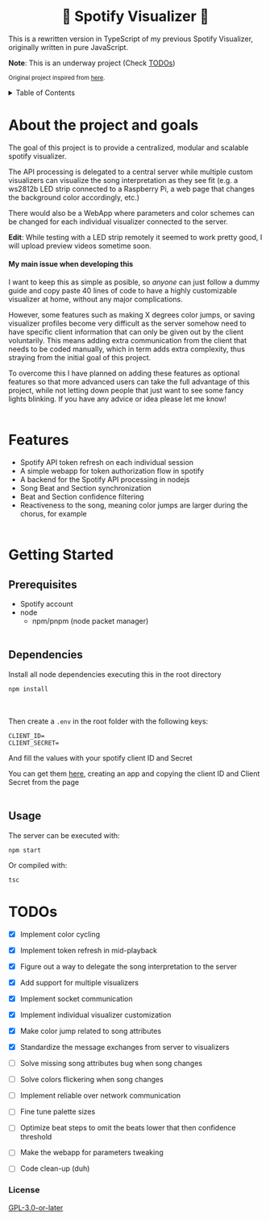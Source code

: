 <div align="center"> <h1><strong>🎵 Spotify Visualizer 🎵</strong></h1> </div>

This is a rewritten version in TypeScript of my previous Spotify Visualizer, originally written in pure JavaScript.

**Note**: This is an underway project (Check <a href="#todos">TODOs</a>)

<sub>Original project inspired from [here](https://github.com/lukefredrickson/spotify-led-visualizer).</sub>

<details>
  <summary>Table of Contents</summary>
  <ol>
    <li>
      <a href="#about-the-project-and-goals">About the project and goals</a>
    </li>
    <li><a href="#features">Features</a></li>
    <li><a href="#getting-started">Getting Started</a></li>
    <ul>
        <li><a href="#prerequisites">Prerequisites</a></li>
        <li><a href="#dependencies">Dependencies</a></li>
        <li><a href="#usage">Usage</a></li>
    </ul>
    <li><a href="#todos">TODOs</a></li>
    <li><a href="#license">License</a></li>
  </ol>
</details>

# About the project and goals
The goal of this project is to provide a centralized, modular and scalable spotify visualizer.

The API processing is delegated to a central server while multiple custom visualizers can visualize the song interpretation as they see fit (e.g. a ws2812b LED strip connected to a Raspberry Pi, a web page that changes the background color accordingly, etc.)

There would also be a WebApp where parameters and color schemes can be changed for each individual visualizer connected to the server.

**Edit**: While testing with a LED strip remotely it seemed to work pretty good, I will upload preview videos sometime soon.

#### My main issue when developing this
I want to keep this as simple as posible, so *anyone* can just follow a dummy guide and copy paste 40 lines of code to have a highly customizable visualizer at home, without any major complications. 

However, some features such as making X degrees color jumps, or saving visualizer profiles become very difficult as the server somehow need to have specific client information that can only be given out by the client voluntarily. This means adding extra communication from the client that needs to be coded manually, which in term adds extra complexity, thus straying from the initial goal of this project.

To overcome this I have planned on adding these features as optional features so that more advanced users can take the full advantage of this project, while not letting down people that just want to see some fancy lights blinking. If you have any advice or idea please let me know!
<br><br/>

# Features
- Spotify API token refresh on each individual session
- A simple webapp for token authorization flow in spotify
- A backend for the Spotify API processing in nodejs
- Song Beat and Section synchronization
- Beat and Section confidence filtering
- Reactiveness to the song, meaning color jumps are larger during the chorus, for example
<br><br/>

# Getting Started
## Prerequisites
- Spotify account
- node
  - npm/pnpm (node packet manager)
<br><br/>
## Dependencies
Install all node dependencies executing this in the root directory
```console
npm install
```
<br><br/>
Then create a ```.env``` in the root folder with the following keys:
```
CLIENT_ID=
CLIENT_SECRET=
```
And fill the values with your spotify client ID and Secret 

You can get them [here](https://developer.spotify.com/dashboard/applications), creating an app and copying the client ID and Client Secret from the page
<br><br/>
## Usage
The server can be executed with:
```console
npm start
```

Or compiled with:
```console
tsc
```

# TODOs
- [x] Implement color cycling
- [x] Implement token refresh in mid-playback
- [x] Figure out a way to delegate the song interpretation to the server
- [x] Add support for multiple visualizers
- [x] Implement socket communication
- [x] Implement individual visualizer customization
- [x] Make color jump related to song attributes
- [x] Standardize the message exchanges from server to visualizers
- [ ] Solve missing song attributes bug when song changes
- [ ] Solve colors flickering when song changes
- [ ] Implement reliable over network communication
- [ ] Fine tune palette sizes
- [ ] Optimize beat steps to omit the beats lower that then confidence threshold
- [ ] Make the webapp for parameters tweaking
- [ ] Code clean-up (duh)


### License
[GPL-3.0-or-later](https://opensource.org/licenses/GPL-3.0)
